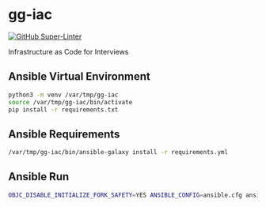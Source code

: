 # gg-iac

[![GitHub Super-Linter](https://github.com/mlintern/gg-iac/workflows/Lint%20Code%20Base/badge.svg)](https://github.com/marketplace/actions/super-linter)

Infrastructure as Code for Interviews

## Ansible Virtual Environment

```bash
python3 -m venv /var/tmp/gg-iac
source /var/tmp/gg-iac/bin/activate
pip install -r requirements.txt
```

## Ansible Requirements

```bash
/var/tmp/gg-iac/bin/ansible-galaxy install -r requirements.yml
```

## Ansible Run

```bash
OBJC_DISABLE_INITIALIZE_FORK_SAFETY=YES ANSIBLE_CONFIG=ansible.cfg ansible-playbook ./server.yml --extra-vars "server_name=lab" --diff
```
